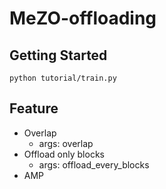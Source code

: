 # MeZO-offloading

## Getting Started
```shell
python tutorial/train.py
```

## Feature
* Overlap
    * args: overlap
* Offload only blocks
    * args: offload_every_blocks
* AMP